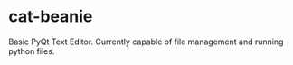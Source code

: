 # cat-beanie

Basic PyQt Text Editor. Currently capable of file management and running python files.
